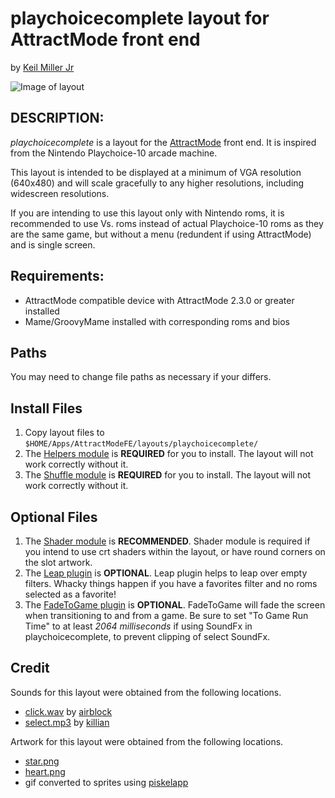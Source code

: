 # playchoicecomplete layout for AttractMode front end

by [Keil Miller Jr](http://keilmiller.com)

![Image of layout](layout.gif)

## DESCRIPTION:

*playchoicecomplete* is a layout for the [AttractMode](http://attractmode.org) front end. It is inspired from the Nintendo Playchoice-10 arcade machine.

This layout is intended to be displayed at a minimum of VGA resolution (640x480) and will scale gracefully to any higher resolutions, including widescreen resolutions.

If you are intending to use this layout only with Nintendo roms, it is recommended to use Vs. roms instead of actual Playchoice-10 roms as they are the same game, but without a menu (redundent if using AttractMode) and is single screen.

## Requirements:

* AttractMode compatible device with AttractMode 2.3.0 or greater installed
* Mame/GroovyMame installed with corresponding roms and bios

## Paths

You may need to change file paths as necessary if your differs.

## Install Files

1. Copy layout files to ```$HOME/Apps/AttractModeFE/layouts/playchoicecomplete/```
2. The [Helpers module](https://github.com/keilmillerjr/helpers-module) is **REQUIRED** for you to install. The layout will not work correctly without it.
3. The [Shuffle module](https://github.com/keilmillerjr/shuffle-module) is **REQUIRED** for you to install. The layout will not work correctly without it.

## Optional Files

1. The [Shader module](https://github.com/keilmillerjr/shader-module) is **RECOMMENDED**. Shader module is required if you intend to use crt shaders within the layout, or have round corners on the slot artwork.
2. The [Leap plugin](https://github.com/keilmillerjr/leap-plugin) is **OPTIONAL**. Leap plugin helps to leap over empty filters. Whacky things happen if you have a favorites filter and no roms selected as a favorite!
3. The [FadeToGame plugin](https://github.com/keilmillerjr/fadetogame-plugin) is **OPTIONAL**. FadeToGame will fade the screen when transitioning to and from a game. Be sure to set "To Game Run Time" to at least *2064 milliseconds* if using SoundFx in playchoicecomplete, to prevent clipping of select SoundFx.

## Credit

Sounds for this layout were obtained from the following locations.

* [click.wav](https://freesound.org/people/airblock/sounds/407720/) by [airblock](https://freesound.org/people/airblock/)
* [select.mp3](https://freesound.org/people/killkhan/sounds/150222/) by [killian](https://freesound.org/people/killkhan/)

Artwork for this layout were obtained from the following locations.

* [star.png](https://cezkid.deviantart.com/art/Favorites-Icon-3D-173089544)
* [heart.png](https://cezkid.deviantart.com/art/Heart-3D-172583175)
* gif converted to sprites using [piskelapp](https://www.piskelapp.com)
